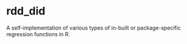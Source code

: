 # rdd_did
A self-implementation of various types of in-built or package-specific regression functions in R.
